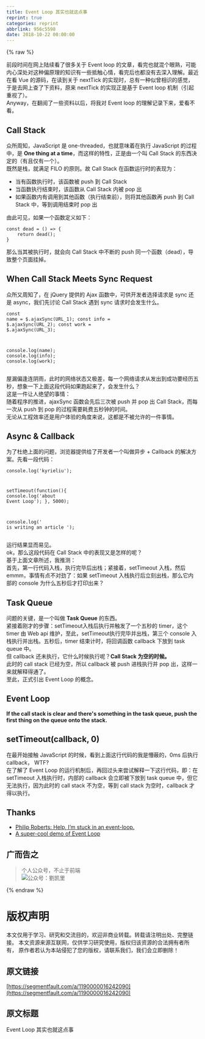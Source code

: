 ```yaml
---
title: Event Loop 其实也就这点事
reprint: true
categories: reprint
abbrlink: 956c5598
date: 2018-10-22 00:00:00
---
```


{% raw %}

                    
<p>前段时间在网上陆续看了很多关于 Event loop 的文章，看完也就混个眼熟，可能内心深处对这种偏原理的知识有一些抵触心情，看完后也都没有去深入理解。最近在看 Vue 的源码，在读到关于 nextTick 的实现时，总有一种似曾相识的感觉，于是去网上查了下资料，原来 nextTick 的实现正是基于 Event loop 机制（引起重视了）。  <br>Anyway，在翻阅了一些资料以后，将我对 Event loop 的理解记录下来，爱看不看。</p>
<h2 id="articleHeader0">Call Stack</h2>
<p>众所周知，JavaScript 是 one-threaded，也就意味着在执行 JavaScript 的过程中，是 <strong>One thing at a time</strong>，而这样的特性，正是由一个叫 Call Stack 的东西决定的（有且仅有一个）。  <br>既然是栈，就满足 FILO 的原则。故 Call Stack 在函数运行时的表现为：</p>
<ul>
<li>当有函数执行时，该函数被 push 到 Call Stack</li>
<li>当函数执行结束时，该函数从 Call Stack 内被 pop 出</li>
<li>如果函数内有调用到其他函数（执行结束前），则将其他函数再 push 到 Call Stack 中，等到调用结束时 pop 出</li>
</ul>
<p>由此可见，如果一个函数定义如下：</p>
<div class="widget-codetool" style="display:none;">
      <div class="widget-codetool--inner">
      <span class="selectCode code-tool" data-toggle="tooltip" data-placement="top" title="" data-original-title="全选"></span>
      <span type="button" class="copyCode code-tool" data-toggle="tooltip" data-placement="top" data-clipboard-text="const dead = () => {
    return dead();
}" title="" data-original-title="复制"></span>
      <span type="button" class="saveToNote code-tool" data-toggle="tooltip" data-placement="top" title="" data-original-title="放进笔记"></span>
      </div>
      </div><pre class="javascript hljs"><code class="javascript"><span class="hljs-keyword">const</span> dead = <span class="hljs-function"><span class="hljs-params">()</span> =&gt;</span> {
    <span class="hljs-keyword">return</span> dead();
}</code></pre>
<p>那么当其被执行时，就会向 Call Stack 中不断的 push 同一个函数（dead），导致整个页面挂掉。</p>
<h2 id="articleHeader1">When Call Stack Meets Sync Request</h2>
<p>众所又周知了，在 jQuery 提供的 Ajax 函数中，可供开发者选择请求是 sync 还是 async，我们先讨论 Call Stack 遇到 sync 请求时会发生什么。</p>
<div class="widget-codetool" style="display:none;">
      <div class="widget-codetool--inner">
      <span class="selectCode code-tool" data-toggle="tooltip" data-placement="top" title="" data-original-title="全选"></span>
      <span type="button" class="copyCode code-tool" data-toggle="tooltip" data-placement="top" data-clipboard-text="const name = $.ajaxSync(URL_1);
const info = $.ajaxSync(URL_2);
const work = $.ajaxSync(URL_3);

console.log(name);
console.log(info);
console.log(work);" title="" data-original-title="复制"></span>
      <span type="button" class="saveToNote code-tool" data-toggle="tooltip" data-placement="top" title="" data-original-title="放进笔记"></span>
      </div>
      </div><pre class="javascript hljs"><code class="javascript"><span class="hljs-keyword">const</span> name = $.ajaxSync(URL_1);
<span class="hljs-keyword">const</span> info = $.ajaxSync(URL_2);
<span class="hljs-keyword">const</span> work = $.ajaxSync(URL_3);

<span class="hljs-built_in">console</span>.log(name);
<span class="hljs-built_in">console</span>.log(info);
<span class="hljs-built_in">console</span>.log(work);</code></pre>
<p>屋漏偏逢连阴雨，此时的网络状态又极差，每一个网络请求从发出到成功要经历五秒，想象一下上面这段代码如果跑起来了，会发生什么？  <br>这是一件让人绝望的事情：  <br>随着程序的推进，ajaxSync 函数会先后三次被 push 并 pop 出 Call Stack，而每一次从 push 到 pop 的过程需要耗费五秒钟的时间。  <br>无论从工程效率还是用户体验的角度来说，这都是不被允许的一件事情。</p>
<h2 id="articleHeader2">Async &amp; Callback</h2>
<p>为了杜绝上面的问题，浏览器提供给了开发者一个叫做异步 + Callback 的解决方案。先看一段代码：</p>
<div class="widget-codetool" style="display:none;">
      <div class="widget-codetool--inner">
      <span class="selectCode code-tool" data-toggle="tooltip" data-placement="top" title="" data-original-title="全选"></span>
      <span type="button" class="copyCode code-tool" data-toggle="tooltip" data-placement="top" data-clipboard-text="console.log('kyrieliu');

setTimeout(function(){
    console.log('about Event Loop');
}, 5000);

console.log(' is writing an article ');" title="" data-original-title="复制"></span>
      <span type="button" class="saveToNote code-tool" data-toggle="tooltip" data-placement="top" title="" data-original-title="放进笔记"></span>
      </div>
      </div><pre class="javascript hljs"><code class="javascript"><span class="hljs-built_in">console</span>.log(<span class="hljs-string">'kyrieliu'</span>);

setTimeout(<span class="hljs-function"><span class="hljs-keyword">function</span>(<span class="hljs-params"></span>)</span>{
    <span class="hljs-built_in">console</span>.log(<span class="hljs-string">'about Event Loop'</span>);
}, <span class="hljs-number">5000</span>);

<span class="hljs-built_in">console</span>.log(<span class="hljs-string">' is writing an article '</span>);</code></pre>
<p>运行结果显而易见。  <br>ok，那么这段代码在 Call Stack 中的表现又是怎样的呢？  <br>基于上面文章所述，我推测：  <br>首先，第一行代码入栈，执行完毕后出栈；紧接着，setTimeout 入栈，然后emmm，事情有点不对劲了：如果 setTimeout 入栈执行后立刻出栈，那么它内部的 console 为什么五秒后才打印出来？</p>
<h2 id="articleHeader3">Task Queue</h2>
<p>问题的关键，是一个叫做 <strong>Task Queue</strong> 的东西。  <br>紧接着刚才的步骤：setTimeout入栈后执行并触发了一个五秒的 timer，这个 timer 由 Web api 维护，至此，setTimeout执行完毕并出栈，第三个 console 入栈执行并出栈。五秒后，timer 结束计时，将回调函数 callback 下放到 task queue 中。  <br>但 callback 还未执行，它什么时候执行呢？<strong>Call Stack 为空的时候。</strong>  <br>此时的 call stack 已经为空，所以 callback 被 push 进栈执行并 pop 出，这样一来就解释得通了。 <br>至此，正式引出 Event Loop 的概念。</p>
<h2 id="articleHeader4">Event Loop</h2>
<p><strong>If the call stack is clear and there's something in the task queue, push the first thing on the queue onto the stack.</strong></p>
<h2 id="articleHeader5">setTimeout(callback, 0)</h2>
<p>在最开始接触 JavaScript 的时候，看到上面这行代码的我是懵蔽的，0ms 后执行 callback， WTF?  <br>在了解了 Event Loop 的运行机制后，再回过头来尝试解释一下这行代码，即：在 setTimeout 入栈执行时，内部的 callback 会立即被下放到 task queue 中，但它无法执行，因为此时的 call stack 不为空，等到 call stack 为空时，callback 才得以执行。</p>
<h2 id="articleHeader6">Thanks</h2>
<ul>
<li><a href="https://vimeo.com/96425312" rel="nofollow noreferrer" target="_blank">Philip Roberts: Help, I’m stuck in an event-loop.</a></li>
<li><a href="http://latentflip.com/loupe" rel="nofollow noreferrer" target="_blank">A super-cool demo of Event Loop</a></li>
</ul>
<h2 id="articleHeader7">广而告之</h2>
<blockquote>个人公众号，不止于前端<br><span class="img-wrap"><img data-src="/img/remote/1460000016242093?w=258&amp;h=258" src="/img/remote/1460000016242093?w=258&amp;h=258" alt="公众号：劉凯里" title="公众号：劉凯里" style="cursor: pointer; display: inline;"></span>
</blockquote>

                
{% endraw %}

# 版权声明
本文仅用于学习、研究和交流目的，欢迎非商业转载。转载请注明出处、完整链接。
本文资源来源互联网，仅供学习研究使用，版权归该资源的合法拥有者所有，
原作者若认为本站侵犯了您的版权，请联系我们，我们会立即删除！

## 原文链接
[https://segmentfault.com/a/1190000016242090](https://segmentfault.com/a/1190000016242090)

## 原文标题
Event Loop 其实也就这点事
